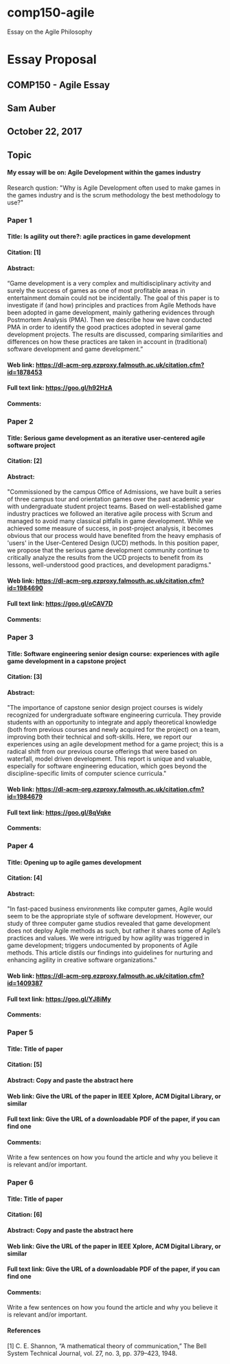 # comp150-agile
Essay on the Agile Philosophy

# Essay Proposal
## COMP150 - Agile Essay
## Sam Auber
## October 22, 2017

## Topic
#### My essay will be on: Agile Development within the games industry
Research qustion: "Why is Agile Development often used to make games in the games industry and is the scrum methodology the best methodology to use?"

### Paper 1
#### Title: Is agility out there?: agile practices in game development
#### Citation: [1]
#### Abstract: 
“Game development is a very complex and multidisciplinary activity and surely the success of games as one of most profitable areas in entertainment domain could not be incidentally. The goal of this paper is to investigate if (and how) principles and practices from Agile Methods have been adopted in game development, mainly gathering evidences through Postmortem Analysis (PMA).
Then we describe how we have conducted PMA in order to identify the good practices adopted in several game development projects. The results are discussed, comparing similarities and differences on how these practices are taken in account in (traditional) software development and game development.”
#### Web link: https://dl-acm-org.ezproxy.falmouth.ac.uk/citation.cfm?id=1878453
#### Full text link: https://goo.gl/h92HzA
#### Comments: 


### Paper 2
#### Title: Serious game development as an iterative user-centered agile software project
#### Citation: [2]
#### Abstract:
"Commissioned by the campus Office of Admissions, we have built a series of three campus tour and orientation games over the past academic year with undergraduate student project teams. Based on well-established game industry practices we followed an iterative agile process with Scrum and managed to avoid many classical pitfalls in game development. While we achieved some measure of success, in post-project analysis, it becomes obvious that our process would have benefited from the heavy emphasis of 'users' in the User-Centered Design (UCD) methods. In this position paper, we propose that the serious game development community continue to critically analyze the results from the UCD projects to benefit from its lessons, well-understood good practices, and development paradigms."
#### Web link: https://dl-acm-org.ezproxy.falmouth.ac.uk/citation.cfm?id=1984690
#### Full text link: https://goo.gl/oCAV7D
#### Comments:


### Paper 3
#### Title: Software engineering senior design course: experiences with agile game development in a capstone project
#### Citation: [3]
#### Abstract:
"The importance of capstone senior design project courses is widely recognized for undergraduate software engineering curricula. They provide students with an opportunity to integrate and apply theoretical knowledge (both from previous courses and newly acquired for the project) on a team, improving both their technical and soft-skills. Here, we report our experiences using an agile development method for a game project; this is a radical shift from our previous course offerings that were based on waterfall, model driven development. This report is unique and valuable, especially for software engineering education, which goes beyond the discipline-specific limits of computer science curricula."
#### Web link: https://dl-acm-org.ezproxy.falmouth.ac.uk/citation.cfm?id=1984679
#### Full text link: https://goo.gl/8qVqke
#### Comments:


### Paper 4
#### Title: Opening up to agile games development
#### Citation: [4]
#### Abstract:
"In fast-paced business environments like computer games, Agile would seem to be the appropriate style of software development. However, our study of three computer game studios revealed that game development does not deploy Agile methods as such, but rather it shares some of Agile’s practices and values. We were intrigued by how agility was triggered in game development; triggers undocumented by proponents of Agile methods. This article distils our findings into guidelines for nurturing and enhancing agility in creative software organizations."
#### Web link: https://dl-acm-org.ezproxy.falmouth.ac.uk/citation.cfm?id=1409387
#### Full text link: https://goo.gl/YJ8iMy
#### Comments:

### Paper 5
#### Title: Title of paper
#### Citation: [5]
#### Abstract: Copy and paste the abstract here
#### Web link: Give the URL of the paper in IEEE Xplore, ACM Digital Library, or similar
#### Full text link: Give the URL of a downloadable PDF of the paper, if you can find one
#### Comments:
Write a few sentences on how you found the article and why you believe it
is relevant and/or important.

### Paper 6
#### Title: Title of paper
#### Citation: [6]
#### Abstract: Copy and paste the abstract here
#### Web link: Give the URL of the paper in IEEE Xplore, ACM Digital Library, or similar
#### Full text link: Give the URL of a downloadable PDF of the paper, if you can find one
#### Comments:
Write a few sentences on how you found the article and why you believe it
is relevant and/or important.

#### References
[1] C. E. Shannon, “A mathematical theory of communication,” The Bell System
Technical Journal, vol. 27, no. 3, pp. 379–423, 1948.
